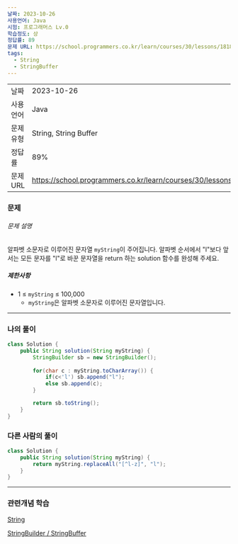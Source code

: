 ```yaml
---
날짜: 2023-10-26
사용언어: Java
시험: 프로그래머스 Lv.0
학습정도: 상
정답률: 89
문제 URL: https://school.programmers.co.kr/learn/courses/30/lessons/181834
tags:
  - String
  - StringBuffer
---
```

|        |                                                                  |     |
| ------ | ---------------------------------------------------------------- | --- |
| 날짜     | 2023-10-26                                                       |     |
| 사용 언어  | Java                                                             |     |
| 문제 유형  | String, String Buffer                                            |     |
| 정답률    | 89%                                                              |     |
| 문제 URL | https://school.programmers.co.kr/learn/courses/30/lessons/181834 |     |

### 문제

###### 문제 설명

알파벳 소문자로 이루어진 문자열 `myString`이 주어집니다. 알파벳 순서에서 "l"보다 앞서는 모든 문자를 "l"로 바꾼 문자열을 return 하는 solution 함수를 완성해 주세요.

##### 제한사항

- 1 ≤ `myString` ≤ 100,000
    - `myString`은 알파벳 소문자로 이루어진 문자열입니다.

---

### 나의 풀이

```java
class Solution {
    public String solution(String myString) {
        StringBuilder sb = new StringBuilder();
        
        for(char c : myString.toCharArray()) {
            if(c<'l') sb.append("l");
            else sb.append(c);
        }

        return sb.toString();
    }
}
```

### 다른 사람의 풀이

```java
class Solution {
    public String solution(String myString) {
        return myString.replaceAll("[^l-z]", "l");
    }
}
```

---
### 관련개념 학습

[String](Summary/String.md)

[StringBuilder / StringBuffer](Summary/StringBuilder%20Buffer.md)